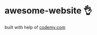 # awesome-website :ok_hand:                                                                                                                                              
built with help of <a href="http://johnelder.com/">codemy.com</a>
